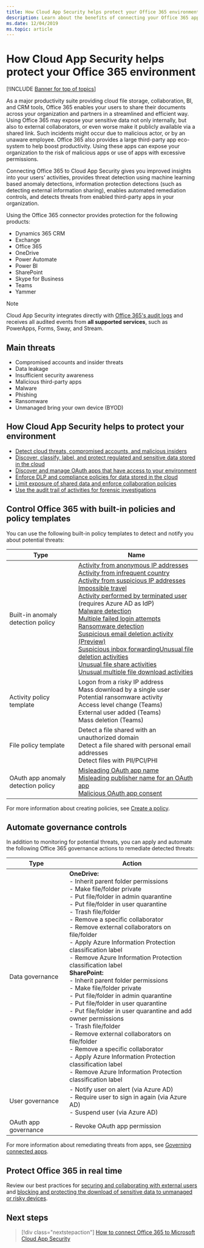 ```yaml
---
title: How Cloud App Security helps protect your Office 365 environment
description: Learn about the benefits of connecting your Office 365 app to Cloud App Security using the API connector for visibility and control over use.
ms.date: 12/04/2019
ms.topic: article
---
```

# How Cloud App Security helps protect your Office 365 environment

[!INCLUDE [Banner for top of topics](includes/banner.md)]

As a major productivity suite providing cloud file storage, collaboration, BI, and CRM tools, Office 365 enables your users to share their documents across your organization and partners in a streamlined and efficient way. Using Office 365 may expose your sensitive data not only internally, but also to external collaborators, or even worse make it publicly available via a shared link. Such incidents might occur due to malicious actor, or by an unaware employee. Office 365 also provides a large third-party app eco-system to help boost productivity. Using these apps can expose your organization to the risk of malicious apps or use of apps with excessive permissions.

Connecting Office 365 to Cloud App Security gives you improved insights into your users' activities, provides threat detection using machine learning based anomaly detections, information protection detections (such as detecting external information sharing), enables automated remediation controls, and detects threats from enabled third-party apps in your organization.

Using the Office 365 connector provides protection for the following products:

- Dynamics 365 CRM
- Exchange
- Office 365
- OneDrive
- Power Automate
- Power BI
- SharePoint
- Skype for Business
- Teams
- Yammer

> [!NOTE]
> Cloud App Security integrates directly with [Office 365's audit logs](/microsoft-365/compliance/detailed-properties-in-the-office-365-audit-log?view=o365-worldwide&preserve-view=true) and receives all audited events from **all supported services**, such as PowerApps, Forms, Sway, and Stream.

## Main threats

- Compromised accounts and insider threats
- Data leakage
- Insufficient security awareness
- Malicious third-party apps
- Malware
- Phishing
- Ransomware
- Unmanaged bring your own device (BYOD)

## How Cloud App Security helps to protect your environment

- [Detect cloud threats, compromised accounts, and malicious insiders](best-practices.md#detect-cloud-threats-compromised-accounts-malicious-insiders-and-ransomware)
- [Discover, classify, label, and protect regulated and sensitive data stored in the cloud](best-practices.md#discover-classify-label-and-protect-regulated-and-sensitive-data-stored-in-the-cloud)
- [Discover and manage OAuth apps that have access to your environment](manage-app-permissions.md)
- [Enforce DLP and compliance policies for data stored in the cloud](best-practices.md#enforce-dlp-and-compliance-policies-for-data-stored-in-the-cloud)
- [Limit exposure of shared data and enforce collaboration policies](best-practices.md#limit-exposure-of-shared-data-and-enforce-collaboration-policies)
- [Use the audit trail of activities for forensic investigations](best-practices.md#use-the-audit-trail-of-activities-for-forensic-investigations)

## Control Office 365 with built-in policies and policy templates

You can use the following built-in policy templates to detect and notify you about potential threats:

| Type | Name |
| ---- | ---- |
| Built-in anomaly detection policy | [Activity from anonymous IP addresses](anomaly-detection-policy.md#activity-from-anonymous-ip-addresses)<br />[Activity from infrequent country](anomaly-detection-policy.md#activity-from-infrequent-country)<br />[Activity from suspicious IP addresses](anomaly-detection-policy.md#activity-from-suspicious-ip-addresses)<br />[Impossible travel](anomaly-detection-policy.md#impossible-travel)<br />[Activity performed by terminated user](anomaly-detection-policy.md#activity-performed-by-terminated-user) (requires Azure AD as IdP)<br />[Malware detection](anomaly-detection-policy.md#malware-detection)<br />[Multiple failed login attempts](anomaly-detection-policy.md#multiple-failed-login-attempts)<br />[Ransomware detection](anomaly-detection-policy.md#ransomware-activity)<br />[Suspicious email deletion activity (Preview)](anomaly-detection-policy.md#suspicious-email-deletion-activity-preview)<br />[Suspicious inbox forwarding](anomaly-detection-policy.md#suspicious-inbox-forwarding)[Unusual file deletion activities](anomaly-detection-policy.md#unusual-activities-by-user)<br />[Unusual file share activities](anomaly-detection-policy.md#unusual-activities-by-user)<br />[Unusual multiple file download activities](anomaly-detection-policy.md#unusual-activities-by-user) |
| Activity policy template | Logon from a risky IP address<br />Mass download by a single user<br />Potential ransomware activity<br />Access level change (Teams)<br />External user added (Teams)<br />Mass deletion (Teams) |
| File policy template | Detect a file shared with an unauthorized domain<br />Detect a file shared with personal email addresses<br />Detect files with PII/PCI/PHI |
| OAuth app anomaly detection policy | [Misleading OAuth app name](app-permission-policy.md#oauth-app-anomaly-detection-policies)<br />[Misleading publisher name for an OAuth app](app-permission-policy.md#oauth-app-anomaly-detection-policies)<br />[Malicious OAuth app consent](app-permission-policy.md#oauth-app-anomaly-detection-policies) |

For more information about creating policies, see [Create a policy](control-cloud-apps-with-policies.md#create-a-policy).

## Automate governance controls

In addition to monitoring for potential threats, you can apply and automate the following Office 365 governance actions to remediate detected threats:

| Type | Action |
| ---- | ---- |
| Data governance | **OneDrive:**<br /> - Inherit parent folder permissions<br /> - Make file/folder private<br /> - Put file/folder in admin quarantine<br /> - Put file/folder in user quarantine<br /> - Trash file/folder<br /> - Remove a specific collaborator<br /> - Remove external collaborators on file/folder<br /> - Apply Azure Information Protection classification label<br /> - Remove Azure Information Protection classification label<br /> **SharePoint:**<br /> - Inherit parent folder permissions<br /> - Make file/folder private<br /> - Put file/folder in admin quarantine<br /> - Put file/folder in user quarantine<br /> - Put file/folder in user quarantine and add owner permissions<br /> - Trash file/folder<br /> - Remove external collaborators on file/folder<br /> - Remove a specific collaborator<br /> - Apply Azure Information Protection classification label<br /> - Remove Azure Information Protection classification label |
| User governance | - Notify user on alert (via Azure AD)<br /> - Require user to sign in again (via Azure AD)<br /> - Suspend user (via Azure AD) |
| OAuth app governance | - Revoke OAuth app permission |

For more information about remediating threats from apps, see [Governing connected apps](governance-actions.md).

## Protect Office 365 in real time

Review our best practices for [securing and collaborating with external users](best-practices.md#secure-collaboration-with-external-users-by-enforcing-real-time-session-controls) and [blocking and protecting the download of sensitive data to unmanaged or risky devices](best-practices.md#block-and-protect-download-of-sensitive-data-to-unmanaged-or-risky-devices).

## Next steps

> [!div class="nextstepaction"]
> [How to connect Office 365 to Microsoft Cloud App Security](connect-office-365-to-microsoft-cloud-app-security.md)